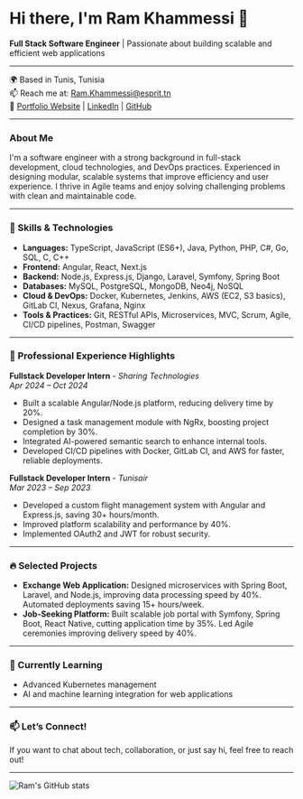 # Hi there, I'm Ram Khammessi 👋

**Full Stack Software Engineer** | Passionate about building scalable and efficient web applications

---

🌍 Based in Tunis, Tunisia  
📫 Reach me at: [Ram.Khammessi@esprit.tn](mailto:Ram.Khammessi@esprit.tn)  
🔗 [Portfolio Website](https://ramkhammessi.netlify.app/) | [LinkedIn](https://linkedin.com/in/ram-khammessi) | [GitHub](https://github.com/YourGitHubUsername)

---

### About Me

I'm a software engineer with a strong background in full-stack development, cloud technologies, and DevOps practices. Experienced in designing modular, scalable systems that improve efficiency and user experience. I thrive in Agile teams and enjoy solving challenging problems with clean and maintainable code.

---

### 🚀 Skills & Technologies

- **Languages:** TypeScript, JavaScript (ES6+), Java, Python, PHP, C#, Go, SQL, C, C++  
- **Frontend:** Angular, React, Next.js  
- **Backend:** Node.js, Express.js, Django, Laravel, Symfony, Spring Boot  
- **Databases:** MySQL, PostgreSQL, MongoDB, Neo4j, NoSQL  
- **Cloud & DevOps:** Docker, Kubernetes, Jenkins, AWS (EC2, S3 basics), GitLab CI, Nexus, Grafana, Nginx  
- **Tools & Practices:** Git, RESTful APIs, Microservices, MVC, Scrum, Agile, CI/CD pipelines, Postman, Swagger  

---

### 💼 Professional Experience Highlights

**Fullstack Developer Intern** - *Sharing Technologies*  
*Apr 2024 – Oct 2024*  
- Built a scalable Angular/Node.js platform, reducing delivery time by 20%.  
- Designed a task management module with NgRx, boosting project completion by 30%.  
- Integrated AI-powered semantic search to enhance internal tools.  
- Developed CI/CD pipelines with Docker, GitLab CI, and AWS for faster, reliable deployments.  

**Fullstack Developer Intern** - *Tunisair*  
*Mar 2023 – Sep 2023*  
- Developed a custom flight management system with Angular and Express.js, saving 30+ hours/month.  
- Improved platform scalability and performance by 40%.  
- Implemented OAuth2 and JWT for robust security.

---

### 🔥 Selected Projects

- **Exchange Web Application:** Designed microservices with Spring Boot, Laravel, and Node.js, improving data processing speed by 40%. Automated deployments saving 15+ hours/week.  
- **Job-Seeking Platform:** Built scalable job portal with Symfony, Spring Boot, React Native, cutting application time by 35%. Led Agile ceremonies improving delivery speed by 40%.

---

### 🌱 Currently Learning

- Advanced Kubernetes management  
- AI and machine learning integration for web applications  

---

### 📫 Let’s Connect!

If you want to chat about tech, collaboration, or just say hi, feel free to reach out!

---

<!-- Optional GitHub stats card -->
![Ram's GitHub stats](https://github-readme-stats.vercel.app/api?username=YourGitHubUsername&show_icons=true&theme=radical)

